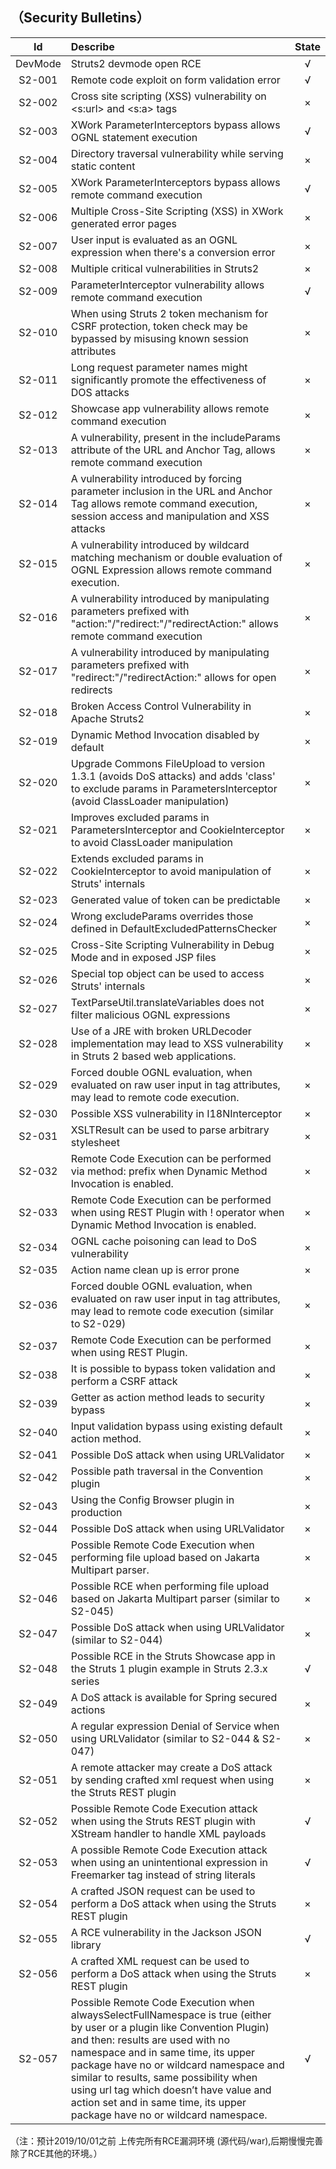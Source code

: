 ## （Security Bulletins）

Id | Describe | State 
:----:|:---------------------------------------|:-:
DevMode | Struts2 devmode open RCE |√
S2-001 | Remote code exploit on form validation error |√
S2-002 | Cross site scripting (XSS) vulnerability on <s:url> and <s:a> tags |×
S2-003 | XWork ParameterInterceptors bypass allows OGNL statement execution |√
S2-004 | Directory traversal vulnerability while serving static content |×
S2-005 | XWork ParameterInterceptors bypass allows remote command execution |√
S2-006 | Multiple Cross-Site Scripting (XSS) in XWork generated error pages |×
S2-007 | User input is evaluated as an OGNL expression when there's a conversion error |×
S2-008 | Multiple critical vulnerabilities in Struts2 |×
S2-009 | ParameterInterceptor vulnerability allows remote command execution |√
S2-010 | When using Struts 2 token mechanism for CSRF protection, token check may be bypassed by misusing known session attributes|×
S2-011 | Long request parameter names might significantly promote the effectiveness of DOS attacks |×
S2-012 | Showcase app vulnerability allows remote command execution |×
S2-013 | A vulnerability, present in the includeParams attribute of the URL and Anchor Tag, allows remote command execution |×
S2-014 | A vulnerability introduced by forcing parameter inclusion in the URL and Anchor Tag allows remote command execution, session access and manipulation and XSS attacks |×
S2-015 | A vulnerability introduced by wildcard matching mechanism or double evaluation of OGNL Expression allows remote command execution. |×
S2-016 | A vulnerability introduced by manipulating parameters prefixed with "action:"/"redirect:"/"redirectAction:" allows remote command execution |×
S2-017 | A vulnerability introduced by manipulating parameters prefixed with "redirect:"/"redirectAction:" allows for open redirects |×
S2-018 | Broken Access Control Vulnerability in Apache Struts2 |×
S2-019 | Dynamic Method Invocation disabled by default |×
S2-020 | Upgrade Commons FileUpload to version 1.3.1 (avoids DoS attacks) and adds 'class' to exclude params in ParametersInterceptor (avoid ClassLoader manipulation) |×
S2-021 | Improves excluded params in ParametersInterceptor and CookieInterceptor to avoid ClassLoader manipulation |×
S2-022 | Extends excluded params in CookieInterceptor to avoid manipulation of Struts' internals |×
S2-023 | Generated value of token can be predictable |×
S2-024 | Wrong excludeParams overrides those defined in DefaultExcludedPatternsChecker |×
S2-025 | Cross-Site Scripting Vulnerability in Debug Mode and in exposed JSP files |×
S2-026 | Special top object can be used to access Struts' internals |×
S2-027 | TextParseUtil.translateVariables does not filter malicious OGNL expressions |×
S2-028 | Use of a JRE with broken URLDecoder implementation may lead to XSS vulnerability in Struts 2 based web applications. |×
S2-029 | Forced double OGNL evaluation, when evaluated on raw user input in tag attributes, may lead to remote code execution. |×
S2-030 | Possible XSS vulnerability in I18NInterceptor |×
S2-031 | XSLTResult can be used to parse arbitrary stylesheet |×
S2-032 | Remote Code Execution can be performed via method: prefix when Dynamic Method Invocation is enabled. |×
S2-033 | Remote Code Execution can be performed when using REST Plugin with ! operator when Dynamic Method Invocation is enabled. |×
S2-034 | OGNL cache poisoning can lead to DoS vulnerability |×
S2-035 | Action name clean up is error prone |×
S2-036 | Forced double OGNL evaluation, when evaluated on raw user input in tag attributes, may lead to remote code execution (similar to S2-029) |×
S2-037 | Remote Code Execution can be performed when using REST Plugin. |×
S2-038 | It is possible to bypass token validation and perform a CSRF attack |×
S2-039 | Getter as action method leads to security bypass |×
S2-040 | Input validation bypass using existing default action method. |×
S2-041 | Possible DoS attack when using URLValidator |×
S2-042 | Possible path traversal in the Convention plugin |×
S2-043 | Using the Config Browser plugin in production |×
S2-044 | Possible DoS attack when using URLValidator |×
S2-045 | Possible Remote Code Execution when performing file upload based on Jakarta Multipart parser. |×
S2-046 | Possible RCE when performing file upload based on Jakarta Multipart parser (similar to S2-045) |×
S2-047 | Possible DoS attack when using URLValidator (similar to S2-044) |×
S2-048 | Possible RCE in the Struts Showcase app in the Struts 1 plugin example in Struts 2.3.x series |√
S2-049 | A DoS attack is available for Spring secured actions |×
S2-050 | A regular expression Denial of Service when using URLValidator (similar to S2-044 & S2-047) |×
S2-051 | A remote attacker may create a DoS attack by sending crafted xml request when using the Struts REST plugin |×
S2-052 | Possible Remote Code Execution attack when using the Struts REST plugin with XStream handler to handle XML payloads |√
S2-053 | A possible Remote Code Execution attack when using an unintentional expression in Freemarker tag instead of string literals |√
S2-054 | A crafted JSON request can be used to perform a DoS attack when using the Struts REST plugin |×
S2-055 | A RCE vulnerability in the Jackson JSON library |√
S2-056 | A crafted XML request can be used to perform a DoS attack when using the Struts REST plugin |×
S2-057 | Possible Remote Code Execution when alwaysSelectFullNamespace is true (either by user or a plugin like Convention Plugin) and then: results are used with no namespace and in same time, its upper package have no or wildcard namespace and similar to results, same possibility when using url tag which doesn’t have value and action set and in same time, its upper package have no or wildcard namespace. |√


（注：预计2019/10/01之前 上传完所有RCE漏洞环境 (源代码/war),后期慢慢完善除了RCE其他的环境。）
